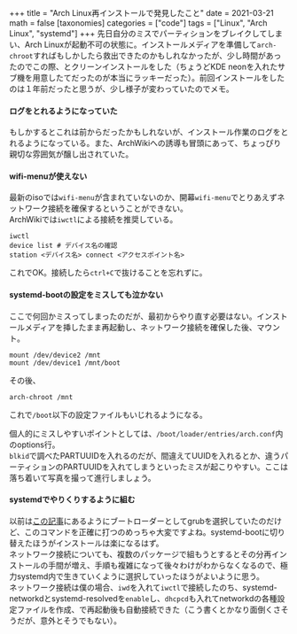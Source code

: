 +++
title = "Arch Linux再インストールで発見したこと"
date = 2021-03-21
math = false
[taxonomies]
categories = ["code"]
tags = ["Linux", "Arch Linux", "systemd"]
+++
先日自分のミスでパーティションをブレイクしてしまい、Arch Linuxが起動不可の状態に。インストールメディアを準備して`arch-chroot`すればもしかしたら救出できたのかもしれなかったが、少し時間があったのでこの際、とクリーンインストールをした（ちょうどKDE neonを入れたサブ機を用意したてだったのが本当にラッキーだった）。前回インストールをしたのは１年前だったと思うが、少し様子が変わっていたのでメモ。

#### ログをとれるようになっていた
もしかするとこれは前からだったかもしれないが、インストール作業のログをとれるようになっている。また、ArchWikiへの誘導も冒頭にあって、ちょっぴり親切な雰囲気が醸し出されていた。

#### wifi-menuが使えない
最新のisoでは`wifi-menu`が含まれていないのか、開幕`wifi-menu`でとりあえずネットワーク接続を確保するということができない。  
ArchWikiでは`iwctl`による接続を推奨している。

~~~
iwctl
device list # デバイス名の確認
station <デバイス名> connect <アクセスポイント名>
~~~

これでOK。接続したら`ctrl+C`で抜けることを忘れずに。


#### systemd-bootの設定をミスしても泣かない
ここで何回かミスってしまったのだが、最初からやり直す必要はない。インストールメディアを挿したまま再起動し、ネットワーク接続を確保した後、マウント。

~~~
mount /dev/device2 /mnt
mount /dev/device1 /mnt/boot
~~~

その後、

~~~
arch-chroot /mnt
~~~

これで`/boot`以下の設定ファイルもいじれるようになる。

個人的にミスしやすいポイントとしては、`/boot/loader/entries/arch.conf`内のoptions行。  
`blkid`で調べたPARTUUIDを入れるのだが、間違えてUUIDを入れるとか、違うパーティションのPARTUUIDを入れてしまうといったミスが起こりやすい。ここは落ち着いて写真を撮って進行しましょう。

#### systemdでやりくりするように組む
以前は[この記事](@/post/archinstall.md)にあるようにブートローダーとしてgrubを選択していたのだけど、このコマンドを正確に打つのめっちゃ大変ですよね。systemd-bootに切り替えたほうがインストールは楽になるはず。  
ネットワーク接続についても、複数のパッケージで組もうとするとその分再インストールの手間が増え、手順も複雑になって後々わけがわからなくなるので、極力systemd内で生きていくように選択していったほうがよいように思う。  
ネットワーク接続は僕の場合、`iwd`を入れて`iwctl`で接続したのち、systemd-networkdとsystemd-resolvedを`enable`し、`dhcpcd`も入れてnetworkdの各種設定ファイルを作成、で再起動後も自動接続できた（こう書くとかなり面倒くさそうだが、意外とそうでもない）。
